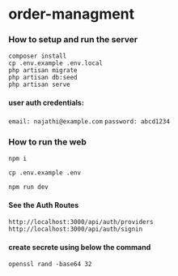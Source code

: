 # order-managment

### How to setup and run the server

```
composer install
cp .env.example .env.local
php artisan migrate
php artisan db:seed
php artisan serve
```

#### user auth credentials:

`email: najathi@example.com`
`password: abcd1234`

### How to run the web

`npm i`

`cp .env.example .env`

`npm run dev`

#### See the Auth Routes
```
http://localhost:3000/api/auth/providers
http://localhost:3000/api/auth/signin
```

#### create secrete using below the command

`openssl rand -base64 32`
